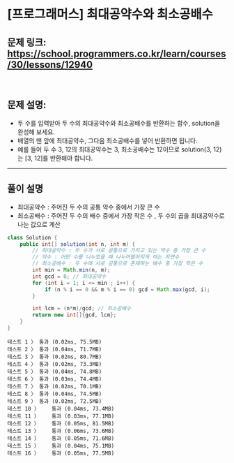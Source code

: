 # [프로그래머스] 최대공약수와 최소공배수

## 문제 링크: https://school.programmers.co.kr/learn/courses/30/lessons/12940
<br/>

## 문제 설명:

- 두 수를 입력받아 두 수의 최대공약수와 최소공배수를 반환하는 함수, solution을 완성해 보세요. 
- 배열의 맨 앞에 최대공약수, 그다음 최소공배수를 넣어 반환하면 됩니다. 
- 예를 들어 두 수 3, 12의 최대공약수는 3, 최소공배수는 12이므로 solution(3, 12)는 [3, 12]를 반환해야 합니다.
---

## 풀이 설명
- 최대공약수 : 주어진 두 수의 공통 약수 중에서 가장 큰 수
- 최소공배수 : 주어진 두 수의 배수 중에서 가장 작은 수 ,  두 수의 곱을 최대공약수로 나눈 값으로 계산

```java
class Solution {
    public int[] solution(int n, int m) {
        // 최대공약수 : 두 수가 서로 공통으로 가지고 있는 약수 중 가장 큰 수
        // 약수 : 어떤 수를 나누었을 때 나누어떨어지게 하는 자연수
        // 최소공배수 : 두 수에 서로 공통으로 존재하는 배수 중 가장 작은 수
        int min = Math.min(n, m);
        int gcd = 0; // 최대공약수
        for (int i = 1; i <= min ; i++) {
            if (n % i == 0 && m % i == 0) gcd = Math.max(gcd, i);
        }

        int lcm = (n*m)/gcd; // 최소공배수
        return new int[]{gcd, lcm};
    }
}
```
```text
테스트 1 〉	통과 (0.02ms, 75.5MB)
테스트 2 〉	통과 (0.04ms, 71.7MB)
테스트 3 〉	통과 (0.02ms, 80.7MB)
테스트 4 〉	통과 (0.02ms, 73.3MB)
테스트 5 〉	통과 (0.04ms, 74.8MB)
테스트 6 〉	통과 (0.03ms, 74.4MB)
테스트 7 〉	통과 (0.02ms, 70.1MB)
테스트 8 〉	통과 (0.04ms, 74.5MB)
테스트 9 〉	통과 (0.02ms, 72.5MB)
테스트 10 〉	통과 (0.04ms, 73.4MB)
테스트 11 〉	통과 (0.03ms, 77.1MB)
테스트 12 〉	통과 (0.05ms, 81.5MB)
테스트 13 〉	통과 (0.06ms, 73.6MB)
테스트 14 〉	통과 (0.05ms, 71.6MB)
테스트 15 〉	통과 (0.04ms, 75.1MB)
테스트 16 〉	통과 (0.05ms, 77.5MB)
```